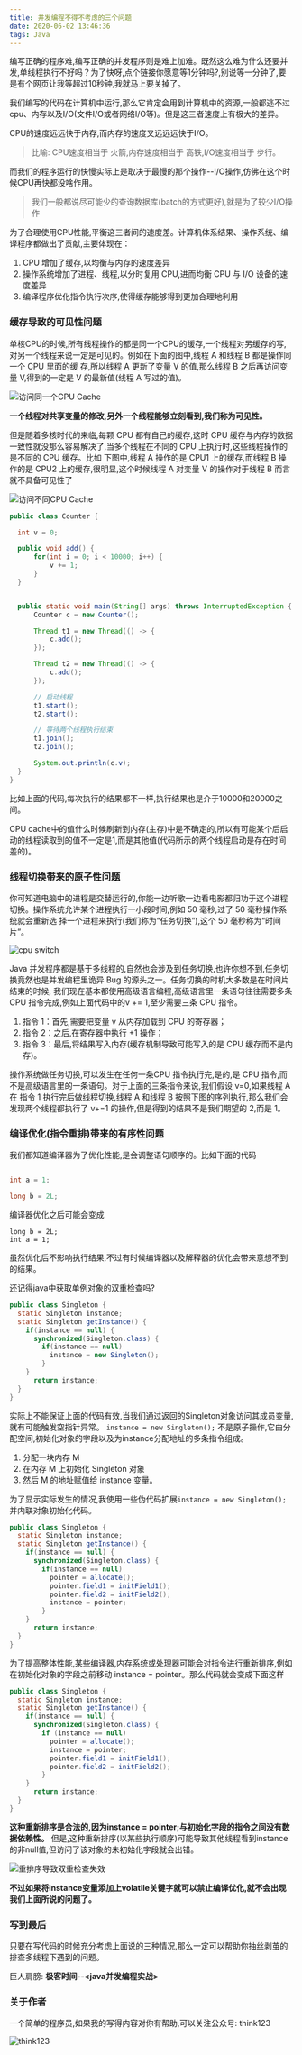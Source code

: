 ```yaml
---
title: 并发编程不得不考虑的三个问题
date: 2020-06-02 13:46:36
tags: Java
---
```


编写正确的程序难,编写正确的并发程序则是难上加难。既然这么难为什么还要并发,单线程执行不好吗？为了快呀,点个链接你愿意等1分钟吗?,别说等一分钟了,要是有个网页让我等超过10秒钟,我就马上要关掉了。


我们编写的代码在计算机中运行,那么它肯定会用到计算机中的资源,一般都逃不过cpu、内存以及I/O(文件I/O或者网络I/O等)。但是这三者速度上有极大的差异。

CPU的速度远远快于内存,而内存的速度又远远远快于I/O。

> 比喻: CPU速度相当于 火箭,内存速度相当于 高铁,I/O速度相当于 步行。

而我们的程序运行的快慢实际上是取决于最慢的那个操作--I/O操作,仿佛在这个时候CPU再快都没啥作用。

> 我们一般都说尽可能少的查询数据库(batch的方式更好),就是为了较少I/O操作

<!--more-->

为了合理使用CPU性能,平衡这三者间的速度差。计算机体系结果、操作系统、编译程序都做出了贡献,主要体现在：

1. CPU 增加了缓存,以均衡与内存的速度差异
2. 操作系统增加了进程、线程,以分时复用 CPU,进而均衡 CPU 与 I/O 设备的速度差异
3. 编译程序优化指令执行次序,使得缓存能够得到更加合理地利用

### 缓存导致的可见性问题

单核CPU的时候,所有线程操作的都是同一个CPU的缓存,一个线程对另缓存的写,对另一个线程来说一定是可见的。例如在下面的图中,线程 A 和线程 B 都是操作同一个 CPU 里面的缓
存,所以线程 A 更新了变量 V 的值,那么线程 B 之后再访问变量 V,得到的一定是 V 的最新值(线程 A 写过的值)。

![访问同一个CPU Cache](/images/java/access-singele-cpu-cache.png)

**一个线程对共享变量的修改,另外一个线程能够立刻看到,我们称为可见性。**

但是随着多核时代的来临,每颗 CPU 都有自己的缓存,这时 CPU 缓存与内存的数据一致性就没那么容易解决了,当多个线程在不同的 CPU 上执行时,这些线程操作的是不同的 CPU 缓存。比如
下图中,线程 A 操作的是 CPU1 上的缓存,而线程 B 操作的是 CPU2 上的缓存,很明显,这个时候线程 A 对变量 V 的操作对于线程 B 而言就不具备可见性了

![访问不同CPU Cache](/images/java/access-different-cpu-cache.png)

```java
public class Counter {

  int v = 0;

  public void add() {
      for(int i = 0; i < 10000; i++) {
          v += 1;
      }
  }


  public static void main(String[] args) throws InterruptedException {
      Counter c = new Counter();

      Thread t1 = new Thread(() -> {
          c.add();
      });

      Thread t2 = new Thread(() -> {
          c.add();
      });

      // 启动线程
      t1.start();
      t2.start();

      // 等待两个线程执行结束
      t1.join();
      t2.join();

      System.out.println(c.v);
  }
}

```

比如上面的代码,每次执行的结果都不一样,执行结果也是介于10000和20000之间。

CPU cache中的值什么时候刷新到内存(主存)中是不确定的,所以有可能某个后启动的线程读取到的值不一定是1,而是其他值(代码所示的两个线程启动是存在时间差的)。

### 线程切换带来的原子性问题

你可知道电脑中的进程是交替运行的,你能一边听歌一边看电影都归功于这个进程切换。操作系统允许某个进程执行一小段时间,例如 50 毫秒,过了 50 毫秒操作系统就会重新选
择一个进程来执行(我们称为“任务切换”),这个 50 毫秒称为“时间片”。

![cpu switch](/images/java/cpu-switch.png)

Java 并发程序都是基于多线程的,自然也会涉及到任务切换,也许你想不到,任务切换竟然也是并发编程里诡异 Bug 的源头之一。任务切换的时机大多数是在时间片结束的时候,
我们现在基本都使用高级语言编程,高级语言里一条语句往往需要多条 CPU 指令完成,例如上面代码中的v += 1,至少需要三条 CPU 指令。

1. 指令 1：首先,需要把变量 v 从内存加载到 CPU 的寄存器；
2. 指令 2：之后,在寄存器中执行 +1 操作；
3. 指令 3：最后,将结果写入内存(缓存机制导致可能写入的是 CPU 缓存而不是内存)。

操作系统做任务切换,可以发生在任何一条CPU 指令执行完,是的,是 CPU 指令,而不是高级语言里的一条语句。对于上面的三条指令来说,我们假设 v=0,如果线程 A 在
指令 1 执行完后做线程切换,线程 A 和线程 B 按照下图的序列执行,那么我们会发现两个线程都执行了 v+=1 的操作,但是得到的结果不是我们期望的 2,而是 1。


### 编译优化(指令重排)带来的有序性问题

我们都知道编译器为了优化性能,是会调整语句顺序的。比如下面的代码

```java

int a = 1;

long b = 2L;
```

编译器优化之后可能会变成

```
long b = 2L;
int a = 1;
```

虽然优化后不影响执行结果,不过有时候编译器以及解释器的优化会带来意想不到的结果。

还记得java中获取单例对象的双重检查吗?

```java
public class Singleton {
  static Singleton instance;
  static Singleton getInstance() {
    if(instance == null) {
      synchronized(Singleton.class) {
        if(instance == null)
          instance = new Singleton();
        }
    }
      return instance;
  }
}

```

实际上不能保证上面的代码有效,当我们通过返回的Singleton对象访问其成员变量,就有可能触发空指针异常。
`instance = new Singleton();` 不是原子操作,它由分配空间,初始化对象的字段以及为instance分配地址的多条指令组成。

1. 分配一块内存 M
2. 在内存 M 上初始化 Singleton 对象
3. 然后 M 的地址赋值给 instance 变量。


为了显示实际发生的情况,我使用一些伪代码扩展`instance = new Singleton();`并内联对象初始化代码。

```java
public class Singleton {
  static Singleton instance;
  static Singleton getInstance() {
    if(instance == null) {
      synchronized(Singleton.class) {
        if(instance == null)
          pointer = allocate();
          pointer.field1 = initField1();
          pointer.field2 = initField2();
          instance = pointer;
        }
    }
      return instance;
  }
}

```

为了提高整体性能,某些编译器,内存系统或处理器可能会对指令进行重新排序,例如在初始化对象的字段之前移动 instance = pointer。那么代码就会变成下面这样

```java
public class Singleton {
  static Singleton instance;
  static Singleton getInstance() {
    if(instance == null) {
      synchronized(Singleton.class) {
        if (instance == null)
          pointer = allocate();
          instance = pointer;
          pointer.field1 = initField1();
          pointer.field2 = initField2();
        }
    }
      return instance;
  }
}

```

**这种重新排序是合法的,因为instance = pointer;与初始化字段的指令之间没有数据依赖性。**
但是,这种重新排序(以某些执行顺序)可能导致其他线程看到instance的非null值,但访问了该对象的未初始化字段就会出错。

![重排序导致双重检查失效](/images/java/broken-double-check.png)

**不过如果将instance变量添加上volatile关键字就可以禁止编译优化,就不会出现我们上面所说的问题了。**

### 写到最后

只要在写代码的时候充分考虑上面说的三种情况,那么一定可以帮助你抽丝剥茧的排查多线程下遇到的问题。

巨人肩膀: **极客时间--<java并发编程实战>**

### 关于作者

一个简单的程序员,如果我的写得内容对你有帮助,可以关注公众号: think123

![think123](/images/gzh.png)

